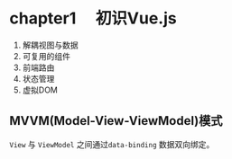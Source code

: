 




#  chapter1 　初识Vue.js

1. 解耦视图与数据
2. 可复用的组件
3. 前端路由
4. 状态管理
5. 虚拟DOM



## MVVM(Model-View-ViewModel)模式 
`View` 与 `ViewModel` 之间通过`data-binding` 数据双向绑定。
